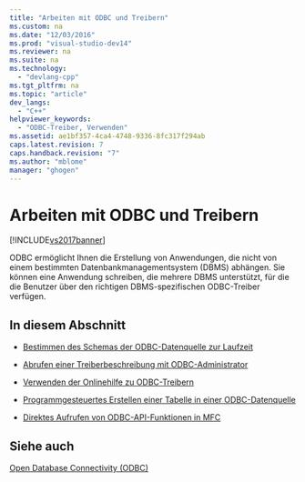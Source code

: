 ```yaml
---
title: "Arbeiten mit ODBC und Treibern"
ms.custom: na
ms.date: "12/03/2016"
ms.prod: "visual-studio-dev14"
ms.reviewer: na
ms.suite: na
ms.technology: 
  - "devlang-cpp"
ms.tgt_pltfrm: na
ms.topic: "article"
dev_langs: 
  - "C++"
helpviewer_keywords: 
  - "ODBC-Treiber, Verwenden"
ms.assetid: ae1bf357-4ca4-4748-9336-8fc317f294ab
caps.latest.revision: 7
caps.handback.revision: "7"
ms.author: "mblome"
manager: "ghogen"
---
```

# Arbeiten mit ODBC und Treibern
[!INCLUDE[vs2017banner](../../assembler/inline/includes/vs2017banner.md)]

ODBC ermöglicht Ihnen die Erstellung von Anwendungen, die nicht von einem bestimmten Datenbankmanagementsystem \(DBMS\) abhängen.  Sie können eine Anwendung schreiben, die mehrere DBMS unterstützt, für die die Benutzer über den richtigen DBMS\-spezifischen ODBC\-Treiber verfügen.  
  
## In diesem Abschnitt  
  
-   [Bestimmen des Schemas der ODBC\-Datenquelle zur Laufzeit](../../data/odbc/data-source-determining-the-schema-of-the-data-source-odbc.md)  
  
-   [Abrufen einer Treiberbeschreibung mit ODBC\-Administrator](../../data/odbc/data-source-programmatically-configuring-an-odbc-data-source.md)  
  
-   [Verwenden der Onlinehilfe zu ODBC\-Treibern](../../data/odbc/data-source-programmatically-configuring-an-odbc-data-source.md)  
  
-   [Programmgesteuertes Erstellen einer Tabelle in einer ODBC\-Datenquelle](../../data/odbc/data-source-programmatically-creating-a-table-in-an-odbc-data-source.md)  
  
-   [Direktes Aufrufen von ODBC\-API\-Funktionen in MFC](../../data/odbc/odbc-calling-odbc-api-functions-directly.md)  
  
## Siehe auch  
 [Open Database Connectivity \(ODBC\)](../../data/odbc/open-database-connectivity-odbc.md)